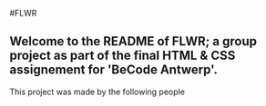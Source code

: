 #FLWR
## Welcome to the README of FLWR; a group project as part of the final HTML & CSS assignement for 'BeCode Antwerp'.
This project was made by the following people
